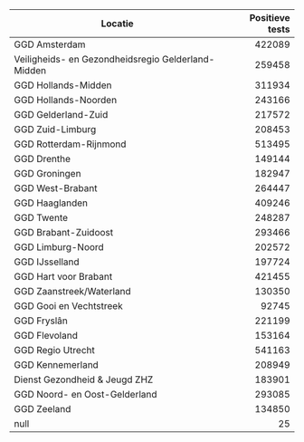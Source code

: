 | Locatie | Positieve tests |
|---------|----------------:|
| GGD Amsterdam                            | 422089 |
| Veiligheids- en Gezondheidsregio Gelderland-Midden | 259458 |
| GGD Hollands-Midden                      | 311934 |
| GGD Hollands-Noorden                     | 243166 |
| GGD Gelderland-Zuid                      | 217572 |
| GGD Zuid-Limburg                         | 208453 |
| GGD Rotterdam-Rijnmond                   | 513495 |
| GGD Drenthe                              | 149144 |
| GGD Groningen                            | 182947 |
| GGD West-Brabant                         | 264447 |
| GGD Haaglanden                           | 409246 |
| GGD Twente                               | 248287 |
| GGD Brabant-Zuidoost                     | 293466 |
| GGD Limburg-Noord                        | 202572 |
| GGD IJsselland                           | 197724 |
| GGD Hart voor Brabant                    | 421455 |
| GGD Zaanstreek/Waterland                 | 130350 |
| GGD Gooi en Vechtstreek                  | 92745 |
| GGD Fryslân                              | 221199 |
| GGD Flevoland                            | 153164 |
| GGD Regio Utrecht                        | 541163 |
| GGD Kennemerland                         | 208949 |
| Dienst Gezondheid & Jeugd ZHZ            | 183901 |
| GGD Noord- en Oost-Gelderland            | 293085 |
| GGD Zeeland                              | 134850 |
| null                                     |    25 |
